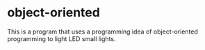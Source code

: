 # object-oriented
This is a program that uses a programming idea of object-oriented programming to light LED small lights.

